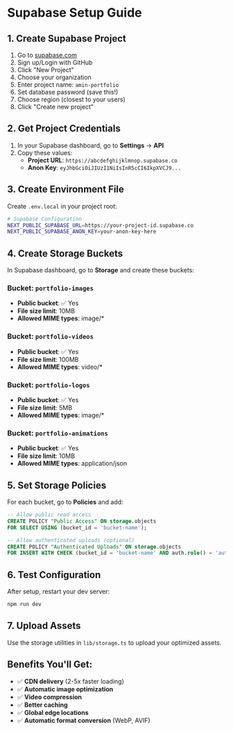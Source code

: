 # Supabase Setup Guide

## 1. Create Supabase Project

1. Go to [supabase.com](https://supabase.com)
2. Sign up/Login with GitHub
3. Click "New Project"
4. Choose your organization
5. Enter project name: `amin-portfolio`
6. Set database password (save this!)
7. Choose region (closest to your users)
8. Click "Create new project"

## 2. Get Project Credentials

1. In your Supabase dashboard, go to **Settings** → **API**
2. Copy these values:
   - **Project URL**: `https://abcdefghijklmnop.supabase.co`
   - **Anon Key**: `eyJhbGciOiJIUzI1NiIsInR5cCI6IkpXVCJ9...`

## 3. Create Environment File

Create `.env.local` in your project root:

```bash
# Supabase Configuration
NEXT_PUBLIC_SUPABASE_URL=https://your-project-id.supabase.co
NEXT_PUBLIC_SUPABASE_ANON_KEY=your-anon-key-here
```

## 4. Create Storage Buckets

In Supabase dashboard, go to **Storage** and create these buckets:

### Bucket: `portfolio-images`
- **Public bucket**: ✅ Yes
- **File size limit**: 10MB
- **Allowed MIME types**: image/*

### Bucket: `portfolio-videos`
- **Public bucket**: ✅ Yes
- **File size limit**: 100MB
- **Allowed MIME types**: video/*

### Bucket: `portfolio-logos`
- **Public bucket**: ✅ Yes
- **File size limit**: 5MB
- **Allowed MIME types**: image/*

### Bucket: `portfolio-animations`
- **Public bucket**: ✅ Yes
- **File size limit**: 10MB
- **Allowed MIME types**: application/json

## 5. Set Storage Policies

For each bucket, go to **Policies** and add:

```sql
-- Allow public read access
CREATE POLICY "Public Access" ON storage.objects
FOR SELECT USING (bucket_id = 'bucket-name');

-- Allow authenticated uploads (optional)
CREATE POLICY "Authenticated Uploads" ON storage.objects
FOR INSERT WITH CHECK (bucket_id = 'bucket-name' AND auth.role() = 'authenticated');
```

## 6. Test Configuration

After setup, restart your dev server:

```bash
npm run dev
```

## 7. Upload Assets

Use the storage utilities in `lib/storage.ts` to upload your optimized assets.

## Benefits You'll Get:
- ✅ **CDN delivery** (2-5x faster loading)
- ✅ **Automatic image optimization**
- ✅ **Video compression**
- ✅ **Better caching**
- ✅ **Global edge locations**
- ✅ **Automatic format conversion** (WebP, AVIF)
